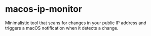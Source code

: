 # macos-ip-monitor
Minimalistic tool that scans for changes in your public IP address and triggers a macOS notification when it detects a change.
